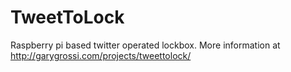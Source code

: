 # TweetToLock
Raspberry pi based twitter operated lockbox. More information at http://garygrossi.com/projects/tweettolock/

